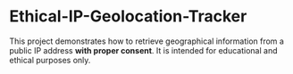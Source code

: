 # Ethical-IP-Geolocation-Tracker
 This project demonstrates how to retrieve geographical information from a public IP address **with proper consent**. It is intended for educational and ethical purposes only.

